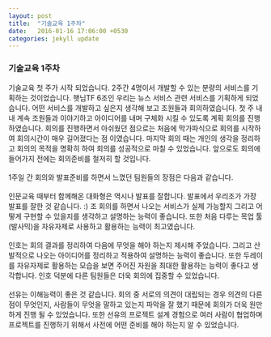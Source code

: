 ```yaml
---
layout: post
title:  "기술교육 1주차"
date:   2016-01-16 17:06:00 +0530
categories: jekyll update
---
```

### 기술교육 1주차
기술교육 첫 주가 시작 되었습니다.
2주간 4명이서 개발할 수 있는 분량의 서비스를 기획하는 것이었습니다.
햇님TF 6조인 우리는 뉴스 서비스 관련 서비스를 기획하게 되었습니다.
어떤 서비스를 개발하고 싶은지 생각해 보고 조원들과 회의하였습니다.
첫 주 내내 계속 조원들과 이야기하고 아이디어를 내며 구체화 시킬 수 있도록 계획 회의를 진행하였습니다.
회의를 진행하면서 아쉬웠던 점으로는 처음에 막가파식으로 회의를 시작하여 회의시간이 매우 길어졌다는 점 이였습니다.
마지막 회의 때는 개인의 생각을 정리하고 회의의 목적을 명확히 하여 회의를 성공적으로 마칠 수 있었습니다.
앞으로도 회의에 들어가지 전에는 회의준비를 철저히 할 것입니다.
<br><br>
1주일 간 회의와 발표준비를 하면서 느꼈던 팀원들의 장점은 다음과 같습니다.
<br><br>
인문교육 때부터 함께해온 대화형은 역시나 발표를 잘합니다. 발표에서 우리조가 가장 발표를 잘한 것 같습니다. :)
조 회의를 하면서 나오는 서비스가 실제 가능할지 그리고 어떻게 구현할 수 있을지를 생각하고 설명하는 능력이 좋습니다.
또한 처음 다루는 목업 툴(발사믹)을 자유자제로 사용하고 활용하는 능력이 최고였습니다.
<br><br>
인호는 회의 결과를 정리하여 다음에 무엇을 해야 하는지 제시해 주었습니다.
그리고 산발적으로 나오는 아이디어를 정리하고 적용하여 설명하는 능력이 좋습니다.
또한 두레이를 자유자제로 활용하는 모습을 보면 주어진 자원을 최대한 활용하는 능력이 좋다고 생각합니다.
인호 덕분에 다른 팀원들은 더욱 회의에 집중할 수 있었습니다.
<br><br>
선유는 이해능력이 좋은 것 같습니다.
회의 중 서로의 의견이 대립되는 경우 의견의 다른 점이 무엇인지, 사람들이 무엇을 말하고 있는지 파악을 잘 했기 때문에 회의가 더욱 원만하게 진행 될 수 있었습니다.
또한 선유의 프로젝트 설계 경험으로 여러 사람이 협업하며 프로젝트를 진행하기 위해서 사전에 어떤 준비를 해야 하는지 알 수 있었습니다.
